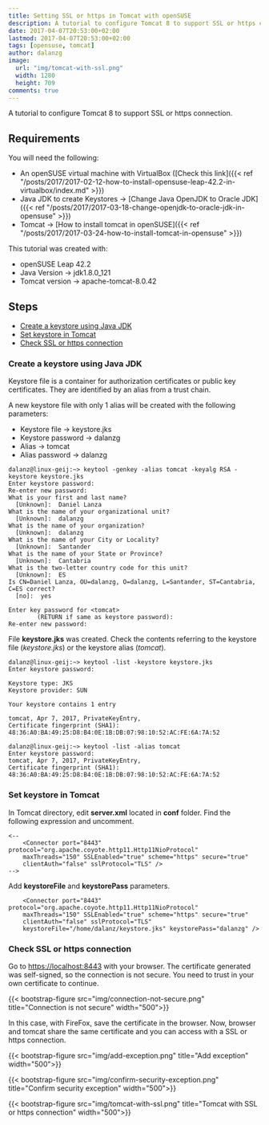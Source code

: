 ```yaml
---
title: Setting SSL or https in Tomcat with openSUSE
description: A tutorial to configure Tomcat 8 to support SSL or https connection.
date: 2017-04-07T20:53:00+02:00
lastmod: 2017-04-07T20:53:00+02:00
tags: [opensuse, tomcat]
author: dalanzg
image:  
  url: "img/tomcat-with-ssl.png"
  width: 1280
  height: 709
comments: true
---
```


A tutorial to configure Tomcat 8 to support SSL or https connection.

## Requirements

You will need the following:

- An openSUSE virtual machine with VirtualBox ([Check this link]({{< ref "/posts/2017/2017-02-12-how-to-install-opensuse-leap-42.2-in-virtualbox/index.md" >}})
- Java JDK to create Keystores -> [Change Java OpenJDK to Oracle JDK]({{< ref "/posts/2017/2017-03-18-change-openjdk-to-oracle-jdk-in-opensuse" >}})
- Tomcat -> [How to install tomcat in openSUSE]({{< ref "/posts/2017/2017-03-24-how-to-install-tomcat-in-opensuse" >}})

This tutorial was created with:

- openSUSE Leap 42.2
- Java Version -> jdk1.8.0_121
- Tomcat version -> apache-tomcat-8.0.42

## Steps

- [Create a keystore using Java JDK](#create-a-keystore-using-java-jdk)
- [Set keystore in Tomcat](#set-keystore-in-tomcat)
- [Check SSL or https connection](#check-ssl-or-https-connection)

### Create a keystore using Java JDK

Keystore file is a container for authorization certificates or public key certificates. They are identified by an alias from a trust chain.

A new keystore file with only 1 alias will be created with the following parameters:

- Keystore file -> keystore.jks
- Keystore password -> dalanzg
- Alias -> tomcat
- Alias password -> dalanzg

```terminal
dalanz@linux-geij:~> keytool -genkey -alias tomcat -keyalg RSA -keystore keystore.jks
Enter keystore password:
Re-enter new password:
What is your first and last name?
  [Unknown]:  Daniel Lanza
What is the name of your organizational unit?
  [Unknown]:  dalanzg
What is the name of your organization?
  [Unknown]:  dalanzg
What is the name of your City or Locality?
  [Unknown]:  Santander
What is the name of your State or Province?
  [Unknown]:  Cantabria
What is the two-letter country code for this unit?
  [Unknown]:  ES
Is CN=Daniel Lanza, OU=dalanzg, O=dalanzg, L=Santander, ST=Cantabria, C=ES correct?
  [no]:  yes

Enter key password for <tomcat>
        (RETURN if same as keystore password):
Re-enter new password:
```

File **keystore.jks** was created. Check the contents referring to the keystore file (*keystore.jks*) or the keystore alias (*tomcat*).

```terminal
dalanz@linux-geij:~> keytool -list -keystore keystore.jks
Enter keystore password:

Keystore type: JKS
Keystore provider: SUN

Your keystore contains 1 entry

tomcat, Apr 7, 2017, PrivateKeyEntry,
Certificate fingerprint (SHA1): 48:36:A0:BA:49:25:D8:B4:0E:1B:DB:07:98:10:52:AC:FE:6A:7A:52
```

```terminal
dalanz@linux-geij:~> keytool -list -alias tomcat
Enter keystore password:
tomcat, Apr 7, 2017, PrivateKeyEntry,
Certificate fingerprint (SHA1): 48:36:A0:BA:49:25:D8:B4:0E:1B:DB:07:98:10:52:AC:FE:6A:7A:52
```

### Set keystore in Tomcat

In Tomcat directory, edit **server.xml** located in **conf** folder. Find the following expression and uncomment.

```vim
<--
    <Connector port="8443" protocol="org.apache.coyote.http11.Http11NioProtocol"
    maxThreads="150" SSLEnabled="true" scheme="https" secure="true"
    clientAuth="false" sslProtocol="TLS" />
-->
```

Add **keystoreFile** and **keystorePass** parameters.

```vim
    <Connector port="8443" protocol="org.apache.coyote.http11.Http11NioProtocol"
    maxThreads="150" SSLEnabled="true" scheme="https" secure="true"
    clientAuth="false" sslProtocol="TLS"
    keystoreFile="/home/dalanz/keystore.jks" keystorePass="dalanzg" />
```

### Check SSL or https connection

Go to [https://localhost:8443](https://localhost:8443) with your browser. The certificate generated was self-signed, so the connection is not secure. You need to trust in your own certificate to continue.

{{< bootstrap-figure src="img/connection-not-secure.png" title="Connection is not secure" width="500">}}

In this case, with FireFox, save the certificate in the browser. Now, browser and tomcat share the same certificate and you can access with a SSL or https connection.

{{< bootstrap-figure src="img/add-exception.png" title="Add exception" width="500">}}

{{< bootstrap-figure src="img/confirm-security-exception.png" title="Confirm security exception" width="500">}}

{{< bootstrap-figure src="img/tomcat-with-ssl.png" title="Tomcat with SSL or https connection" width="500">}}

